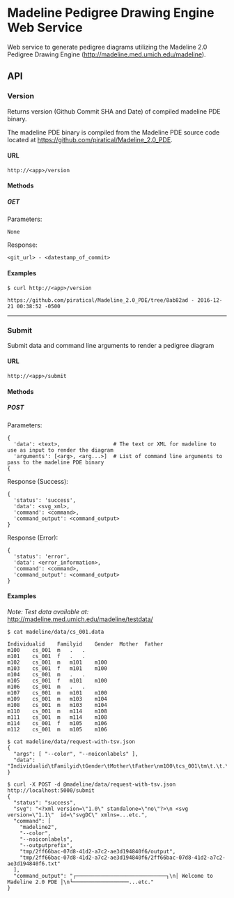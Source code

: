 # Madeline Pedigree Drawing Engine Web Service

Web service to generate pedigree diagrams utilizing the
Madeline 2.0 Pedigree Drawing Engine (http://madeline.med.umich.edu/madeline).

## API

### Version

Returns version (Github Commit SHA and Date) of compiled madeline PDE binary.

The madeline PDE binary is compiled from the Madeline PDE source code
located at https://github.com/piratical/Madeline_2.0_PDE.

#### URL

`http://<app>/version`

#### Methods

##### GET

Parameters:

    None

Response:

    <git_url> - <datestamp_of_commit>

#### Examples

    $ curl http://<app>/version

    https://github.com/piratical/Madeline_2.0_PDE/tree/8ab82ad - 2016-12-21 00:38:52 -0500

---

### Submit

Submit data and command line arguments to render a pedigree diagram

#### URL

    http://<app>/submit

#### Methods

##### POST

Parameters:

    {
      'data': <text>,                 # The text or XML for madeline to use as input to render the diagram
      'arguments': [<arg>, <arg...>]  # List of command line arguments to pass to the madeline PDE binary
    {

Response (Success):

    {
      'status': 'success',
      'data': <svg_xml>,
      'command': <command>,
      'command_output': <command_output>
    }

Response (Error):

    {
      'status': 'error',
      'data': <error_information>,
      'command': <command>,
      'command_output': <command_output>
    }

#### Examples

*Note: Test data available at:* http://madeline.med.umich.edu/madeline/testdata/

    $ cat madeline/data/cs_001.data

    Individualid	Familyid	Gender	Mother	Father
    m100	cs_001	m	.	.
    m101	cs_001	f	.	.
    m102	cs_001	m	m101	m100
    m103	cs_001	f	m101	m100
    m104	cs_001	m	.	.
    m105	cs_001	f	m101	m100
    m106	cs_001	m	.	.
    m107	cs_001	m	m101	m100
    m109	cs_001	m	m103	m104
    m108	cs_001	m	m103	m104
    m110	cs_001	m	m114	m108
    m111	cs_001	m	m114	m108
    m114	cs_001	f	m105	m106
    m112	cs_001	m	m105	m106

    $ cat madeline/data/request-with-tsv.json
    {
      "args": [ "--color", "--noiconlabels" ],
      "data": "Individualid\tFamilyid\tGender\tMother\tFather\nm100\tcs_001\tm\t.\t.\nm101\tcs_001\tf\t...etc."
    }

    $ curl -X POST -d @madeline/data/request-with-tsv.json http://localhost:5000/submit
    {
      "status": "success",
      "svg": "<?xml version=\"1.0\" standalone=\"no\"?>\n <svg version=\"1.1\"  id=\"svgDC\" xmlns=...etc.",
      "command": [
        "madeline2",
        "--color",
        "--noiconlabels",
        "--outputprefix",
        "tmp/2ff66bac-07d8-41d2-a7c2-ae3d194840f6/output",
        "tmp/2ff66bac-07d8-41d2-a7c2-ae3d194840f6/2ff66bac-07d8-41d2-a7c2-ae3d194840f6.txt"
      ],
      "command_output": "┌─────────────────────────────┐\n│ Welcome to Madeline 2.0 PDE │\n└──────────────────...etc."
    }

